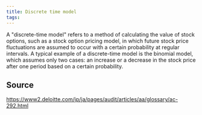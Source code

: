 ```yaml
---
title: Discrete time model
tags: 
---
```


A "discrete-time model" refers to a method of calculating the value of stock options, such as a stock option pricing model, in which future stock price fluctuations are assumed to occur with a certain probability at regular intervals. A typical example of a discrete-time model is the binomial model, which assumes only two cases: an increase or a decrease in the stock price after one period based on a certain probability.

## Source
https://www2.deloitte.com/jp/ja/pages/audit/articles/aa/glossary/ac-292.html